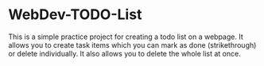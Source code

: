 # WebDev-TODO-List

This is a simple practice project for creating a todo list on a webpage.
It allows you to create task items which you can mark as done (strikethrough) or delete individually. It also allows you to delete the whole list at once.
